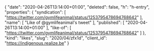 {
  "date": "2020-04-26T13:14:00+01:00",
  "deleted": false,
  "h": "h-entry",
  "properties": {
    "syndication": [
      "https://twitter.com/gymlifeanimal/status/1253795478694768642"
    ],
    "name": [
      "Like of @gymlifeanimal's tweet"
    ],
    "published": [
      "2020-04-26T13:14:00+01:00"
    ],
    "like-of": [
      "https://twitter.com/gymlifeanimal/status/1253795478694768642"
    ]
  },
  "kind": "likes",
  "slug": "2020/04/zfx1d",
  "client_id": "https://indigenous.realize.be"
}

